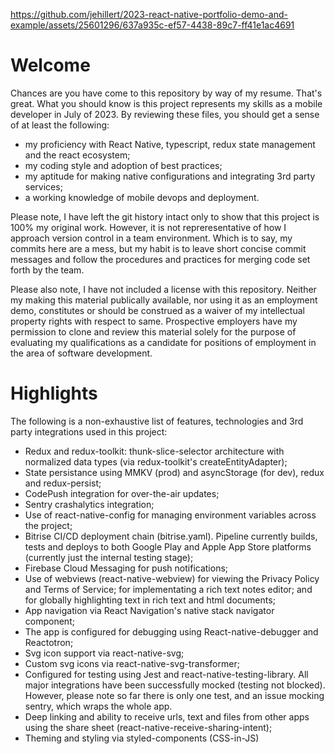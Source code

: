 https://github.com/jehillert/2023-react-native-portfolio-demo-and-example/assets/25601296/637a935c-ef57-4438-89c7-ff41e1ac4691

# Welcome
Chances are you have come to this repository by way of my resume.  That's great.  What you should know is this project represents my skills as a mobile developer in July of 2023. By reviewing these files, you should get a sense of at least the following:
- my proficiency with React Native, typescript, redux state management and the react ecosystem;
- my coding style and adoption of best practices;
- my aptitude for making native configurations and integrating 3rd party services;
- a working knowledge of mobile devops and deployment.

Please note, I have left the git history intact only to show that this project is 100% my original work. However, it is not repreresentative of how I approach version control in a team environment.  Which is to say, my commits here are a mess, but my habit is to leave short concise commit messages and follow the procedures and practices for merging code set forth by the team.

Please also note, I have not included a license with this repository.  Neither my making this material publically available, nor using it as an employment demo, constitutes or should be construed as a waiver of my intellectual property rights with respect to same. Prospective employers have my permission to clone and review this material solely for the purpose of evaluating my qualifications as a candidate for positions of employment in the area of software development.

# Highlights
The following is a non-exhaustive list of features, technologies and 3rd party integrations used in this project:
- Redux and redux-toolkit: thunk-slice-selector architecture with normalized data types (via redux-toolkit's createEntityAdapter);
- State persistance using MMKV (prod) and asyncStorage (for dev), redux and redux-persist;
- CodePush integration for over-the-air updates;
- Sentry crashalytics integration;
- Use of react-native-config for managing environment variables across the project;
- Bitrise CI/CD deployment chain (bitrise.yaml). Pipeline currently builds, tests and deploys to both Google Play and Apple App Store platforms (currently just the internal testing stage);
- Firebase Cloud Messaging for push notifications;
- Use of webviews (react-native-webview) for viewing the Privacy Policy and Terms of Service; for implementating a rich text notes editor; and for globally highlighting text in rich text and html documents;
- App navigation via React Navigation's native stack navigator component;
- The app is configured for debugging using React-native-debugger and Reactotron;
- Svg icon support via react-native-svg;
- Custom svg icons via react-native-svg-transformer;
- Configured for testing using Jest and react-native-testing-library.  All major integrations have been successfully mocked (testing not blocked).  However, please note so far there is only one test, and an issue mocking sentry, which wraps the whole app.
- Deep linking and ability to receive urls, text and files from other apps using the share sheet (react-native-receive-sharing-intent);
- Theming and styling via styled-components (CSS-in-JS)
